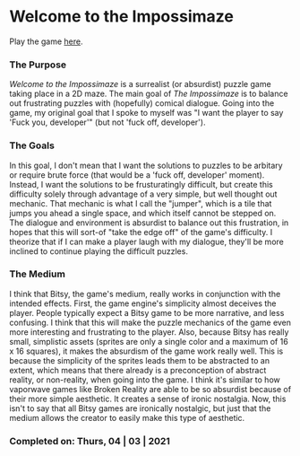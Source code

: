 # Welcome to the Impossimaze
Play the game [here](https://berivera1.github.io/welcome-to-the-impossimaze/).
### The Purpose
*Welcome to the Impossimaze* is a surrealist (or absurdist) puzzle game taking place in a 2D maze. The main goal of *The Impossimaze* is to balance out frustrating puzzles with (hopefully) comical dialogue. Going into the game, my original goal that I spoke to myself was "I want the player to say 'Fuck you, developer'" (but not 'fuck off, developer').
### The Goals
In this goal, I don't mean that I want the solutions to puzzles to be arbitary or require brute force (that would be a 'fuck off, developer' moment). Instead, I want the solutions to be frusturatingly difficult, but create this difficulty solely through advantage of a very simple, but well thought out mechanic. That mechanic is what I call the "jumper", which is a tile that jumps you ahead a single space, and which itself cannot be stepped on. The dialogue and environment is absurdist to balance out this frustration, in hopes that this will sort-of "take the edge off" of the game's difficulty. I theorize that if I can make a player laugh with my dialogue, they'll be more inclined to continue playing the difficult puzzles.
### The Medium
I think that Bitsy, the game's medium, really works in conjunction with the intended effects. First, the game engine's simplicity almost deceives the player. People typically expect a Bitsy game to be more narrative, and less confusing. I think that this will make the puzzle mechanics of the game even more interesting and frustrating to the player. Also, because Bitsy has really small, simplistic assets (sprites are only a single color and a maximum of 16 x 16 squares), it makes the absurdism of the game work really well. This is because the simplicity of the sprites leads them to be abstracted to an extent, which means that there already is a preconception of abstract reality, or non-reality, when going into the game. I think it's similar to how vaporwave games like Broken Reality are able to be so absurdist because of their more simple aesthetic. It creates a sense of ironic nostalgia. Now, this isn't to say that all Bitsy games are ironically nostalgic, but just that the medium allows the creator to easily make this type of aesthetic.
### Completed on: Thurs, 04 | 03 | 2021